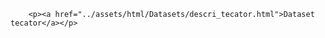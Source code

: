 ```@raw html
    <p><a href="../assets/html/Datasets/descri_tecator.html">Dataset tecator</a></p>
```

